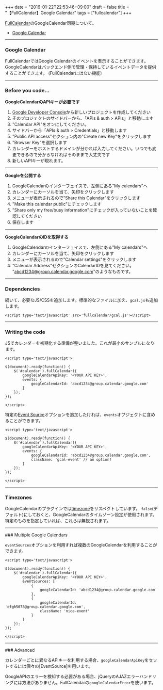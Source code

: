 +++
date = "2016-01-22T22:53:46+09:00"
draft = false
title = "【FullCalendar】Google Calendar"
tags = ["fullcalendar"]
+++

[FullCalendar](http://fullcalendar.io/)のGoogleCalendar同期について。

- [Google Calendar](http://fullcalendar.io/docs/google_calendar/)

<hr>

### Google Calendar

FullCalendarではGoogle Calendarのイベントを表示することができます。
GoogleCalendarはバックエンド側で管理・保持しているイベントデータを提供することができます。
(FullCalendarにはない機能)

<hr>

### Before you code...

**GoogleCalendarのAPIキーが必要です**

1. [Google Developer Console](https://console.developers.google.com/)から新しいプロジェクトを作成してください
2. そのプロジェクトのサイドバーから、「APIs & auth > APIs」と移動します
3. "Calendar API"をオンにしてください。
4. サイドバーから「APIs & auth > Credentials」と移動します
5. "Public API access"セクション内の"Create new Key"をクリックします
6. "Browser Key"を選択します
7. カレンダーをホストするドメインが分かれば入力してください。いつでも変更できるので分からなければそのままで大丈夫です
8. 新しいAPIキーが現れます。

<hr>

**Googleを公開する**

1. GoogleCalendarのインターフェイスで、左側にある"My calendars"へ
2. カレンダーにカーソルを当て、矢印をクリックします
3. メニューが表示されるので"Share this Calendar"をクリックします
4.  "Make this calendar public"にチェックします
5. "Share only my free/busy information"にチェックが入っていないことを確認してください
6. 保存します

<hr>

**GoogleCalendarのIDを取得する**

1. GoogleCalendarのインターフェイスで、左側にある"My calendars"へ
2. カレンダーにカーソルを当て、矢印をクリックします
3. メニューが表示されるので"Calendar settings"をクリックします
4. "Calendar Address"セクションのCalendarIDを見てください。 "abcd1234@group.calendar.google.com"のようなものです。

<hr>

### Dependencies

続いて、必要なJS/CSSを追加します。標準的なファイルに加え、`gcal.js`も追加します。

```
<script type='text/javascript' src='fullcalendar/gcal.js'></script>
```

<hr>

### Writing the code

JSでカレンダーを初期化する準備が整いました。これが最小のサンプルになります。

```
<script type='text/javascript'>

$(document).ready(function() {
    $('#calendar').fullCalendar({
        googleCalendarApiKey: '<YOUR API KEY>',
        events: {
            googleCalendarId: 'abcd1234@group.calendar.google.com'
        }
    });
});

</script>
```

特定の[Event Source](http://fullcalendar.io/docs/event_data/Event_Source_Object/)オプションを追加したければ、`events`オブジェクトに含めることができます。

```
<script type='text/javascript'>

$(document).ready(function() {
    $('#calendar').fullCalendar({
        googleCalendarApiKey: '<YOUR API KEY>',
        events: {
            googleCalendarId: 'abcd1234@group.calendar.google.com',
            className: 'gcal-event' // an option!
        }
    });
});

</script>
```
<hr>

### Timezones

GoogleCalendarのプラグインでは[timezone](http://fullcalendar.io/docs/timezone/timezone/)をリスペクトしています。
`false`(デフォルト)にしておくと、GoogleCalendarのタイムゾーン設定が使用されます。特定のものを指定していれば、これらは無視されます。

<Hr>
### Multiple Google Calendars

`eventSources`オプションを利用すれば複数のGoogleCalendarを利用することができます。

```
<script type='text/javascript'>

$(document).ready(function() {
    $('#calendar').fullCalendar({
        googleCalendarApiKey: '<YOUR API KEY>',
        eventSources: [
            {
                googleCalendarId: 'abcd1234@group.calendar.google.com'
            },
            {
                googleCalendarId: 'efgh5678@group.calendar.google.com',
                className: 'nice-event'
            }
        ]
    });
});

</script>
```
<Hr>
### Advanced

カレンダーごとに異なるAPIキーを利用する場合、`googleCalendarApiKey`をセットするには個々の[EventSource]を用います。

GoogleAPIのエラーを検知する必要がある場合、jQueryのAJAZエラーハンドリングには方法がありません。FullCalendarの`googleCalendarError`を使います。
